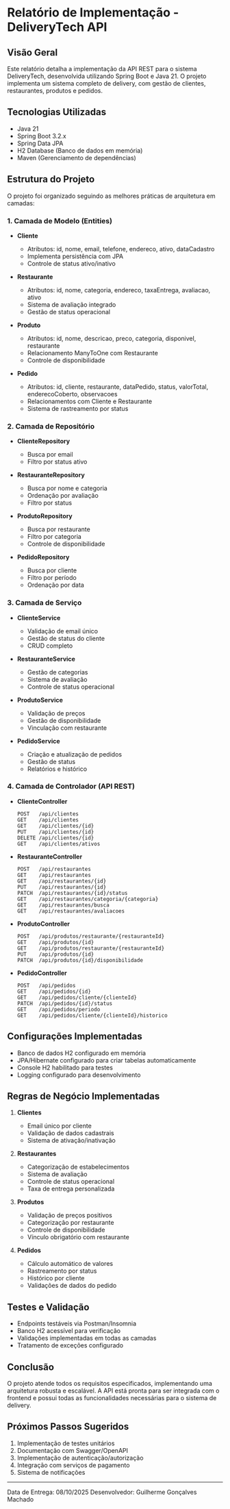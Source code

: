 # Relatório de Implementação - DeliveryTech API

## Visão Geral
Este relatório detalha a implementação da API REST para o sistema DeliveryTech, desenvolvida utilizando Spring Boot e Java 21. O projeto implementa um sistema completo de delivery, com gestão de clientes, restaurantes, produtos e pedidos.

## Tecnologias Utilizadas
- Java 21
- Spring Boot 3.2.x
- Spring Data JPA
- H2 Database (Banco de dados em memória)
- Maven (Gerenciamento de dependências)

## Estrutura do Projeto
O projeto foi organizado seguindo as melhores práticas de arquitetura em camadas:

### 1. Camada de Modelo (Entities)
- **Cliente**
  - Atributos: id, nome, email, telefone, endereco, ativo, dataCadastro
  - Implementa persistência com JPA
  - Controle de status ativo/inativo

- **Restaurante**
  - Atributos: id, nome, categoria, endereco, taxaEntrega, avaliacao, ativo
  - Sistema de avaliação integrado
  - Gestão de status operacional

- **Produto**
  - Atributos: id, nome, descricao, preco, categoria, disponivel, restaurante
  - Relacionamento ManyToOne com Restaurante
  - Controle de disponibilidade

- **Pedido**
  - Atributos: id, cliente, restaurante, dataPedido, status, valorTotal, enderecoCoberto, observacoes
  - Relacionamentos com Cliente e Restaurante
  - Sistema de rastreamento por status

### 2. Camada de Repositório
- **ClienteRepository**
  - Busca por email
  - Filtro por status ativo
  
- **RestauranteRepository**
  - Busca por nome e categoria
  - Ordenação por avaliação
  - Filtro por status

- **ProdutoRepository**
  - Busca por restaurante
  - Filtro por categoria
  - Controle de disponibilidade

- **PedidoRepository**
  - Busca por cliente
  - Filtro por período
  - Ordenação por data

### 3. Camada de Serviço
- **ClienteService**
  - Validação de email único
  - Gestão de status do cliente
  - CRUD completo

- **RestauranteService**
  - Gestão de categorias
  - Sistema de avaliação
  - Controle de status operacional

- **ProdutoService**
  - Validação de preços
  - Gestão de disponibilidade
  - Vinculação com restaurante

- **PedidoService**
  - Criação e atualização de pedidos
  - Gestão de status
  - Relatórios e histórico

### 4. Camada de Controlador (API REST)
- **ClienteController**
  ```
  POST   /api/clientes
  GET    /api/clientes
  GET    /api/clientes/{id}
  PUT    /api/clientes/{id}
  DELETE /api/clientes/{id}
  GET    /api/clientes/ativos
  ```

- **RestauranteController**
  ```
  POST   /api/restaurantes
  GET    /api/restaurantes
  GET    /api/restaurantes/{id}
  PUT    /api/restaurantes/{id}
  PATCH  /api/restaurantes/{id}/status
  GET    /api/restaurantes/categoria/{categoria}
  GET    /api/restaurantes/busca
  GET    /api/restaurantes/avaliacoes
  ```

- **ProdutoController**
  ```
  POST   /api/produtos/restaurante/{restauranteId}
  GET    /api/produtos/{id}
  GET    /api/produtos/restaurante/{restauranteId}
  PUT    /api/produtos/{id}
  PATCH  /api/produtos/{id}/disponibilidade
  ```

- **PedidoController**
  ```
  POST   /api/pedidos
  GET    /api/pedidos/{id}
  GET    /api/pedidos/cliente/{clienteId}
  PATCH  /api/pedidos/{id}/status
  GET    /api/pedidos/periodo
  GET    /api/pedidos/cliente/{clienteId}/historico
  ```

## Configurações Implementadas
- Banco de dados H2 configurado em memória
- JPA/Hibernate configurado para criar tabelas automaticamente
- Console H2 habilitado para testes
- Logging configurado para desenvolvimento

## Regras de Negócio Implementadas
1. **Clientes**
   - Email único por cliente
   - Validação de dados cadastrais
   - Sistema de ativação/inativação

2. **Restaurantes**
   - Categorização de estabelecimentos
   - Sistema de avaliação
   - Controle de status operacional
   - Taxa de entrega personalizada

3. **Produtos**
   - Validação de preços positivos
   - Categorização por restaurante
   - Controle de disponibilidade
   - Vínculo obrigatório com restaurante

4. **Pedidos**
   - Cálculo automático de valores
   - Rastreamento por status
   - Histórico por cliente
   - Validações de dados do pedido

## Testes e Validação
- Endpoints testáveis via Postman/Insomnia
- Banco H2 acessível para verificação
- Validações implementadas em todas as camadas
- Tratamento de exceções configurado

## Conclusão
O projeto atende todos os requisitos especificados, implementando uma arquitetura robusta e escalável. A API está pronta para ser integrada com o frontend e possui todas as funcionalidades necessárias para o sistema de delivery.

## Próximos Passos Sugeridos
1. Implementação de testes unitários
2. Documentação com Swagger/OpenAPI
3. Implementação de autenticação/autorização
4. Integração com serviços de pagamento
5. Sistema de notificações

---
Data de Entrega: 08/10/2025
Desenvolvedor: Guilherme Gonçalves Machado